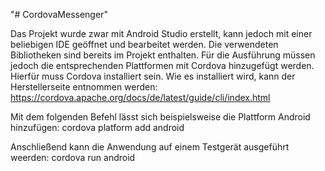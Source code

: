"# CordovaMessenger"

Das Projekt wurde zwar mit Android Studio erstellt, kann jedoch mit einer beliebigen IDE geöffnet
und bearbeitet werden. Die verwendeten Bibliotheken sind bereits im Projekt enthalten. Für die
Ausführung müssen jedoch die entsprechenden Plattformen mit Cordova hinzugefügt werden. Hierfür muss
Cordova installiert sein. Wie es installiert wird, kann der Herstellerseite entnommen werden:
https://cordova.apache.org/docs/de/latest/guide/cli/index.html

Mit dem folgenden Befehl lässt sich beispielsweise die Plattform Android hinzufügen:
cordova platform add android

Anschließend kann die Anwendung auf einem Testgerät ausgeführt weerden:
cordova run android
